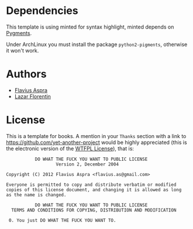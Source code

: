 # Dependencies #

This template is using minted for syntax highlight, minted depends on
[Pygments](http://pygments.org/).

Under ArchLinux you must install the package `python2-pigments`, otherwise
it won't work.

# Authors #

* [Flavius Aspra](http://flavius.github.com/)
* [Lazar Florentin](https://github.com/starlays)

# License #

This is a template for books. A mention in your `Thanks` section with a link to
https://github.com/yet-another-project would be highly appreciated (this is the
electronic version of the [WTFPL
License](http://www.gnu.org/licenses/license-list.html#WTFPL)), that is:

               DO WHAT THE FUCK YOU WANT TO PUBLIC LICENSE
                       Version 2, December 2004

    Copyright (C) 2012 Flavius Aspra <flavius.as@gmail.com>

    Everyone is permitted to copy and distribute verbatim or modified
    copies of this license document, and changing it is allowed as long
    as the name is changed.

               DO WHAT THE FUCK YOU WANT TO PUBLIC LICENSE
      TERMS AND CONDITIONS FOR COPYING, DISTRIBUTION AND MODIFICATION

     0. You just DO WHAT THE FUCK YOU WANT TO.

